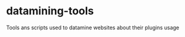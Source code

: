 datamining-tools
================

Tools ans scripts used to datamine websites about their plugins usage
